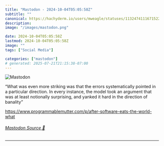 ```yaml
---
title: "Mastodon - 2024-10-04T05:05:58Z"
subtitle: ""
canonical: https://hachyderm.io/users/mweagle/statuses/113247411167152287
description:
image: "/images/mastodon.png"

date: 2024-10-04T05:05:58Z
lastmod: 2024-10-04T05:05:58Z
image: ""
tags: ["Social Media"]

categories: ["mastodon"]
# generated: 2025-07-21T21:15:38-07:00
---
```

![Mastodon](/images/mastodon.png)

<p>“What was even more striking was that the errors systematically pointed in a particular direction. In every instance, the model took an argument that was at least notionally surprising, and yanked it hard in the direction of banality”</p><p><a href="https://www.programmablemutter.com/p/after-software-eats-the-world-what" target="_blank" rel="nofollow noopener noreferrer" translate="no"><span class="invisible">https://www.</span><span class="ellipsis">programmablemutter.com/p/after</span><span class="invisible">-software-eats-the-world-what</span></a></p>


###### [Mastodon Source 🐘](https://hachyderm.io/@mweagle/113247411167152287)

___
